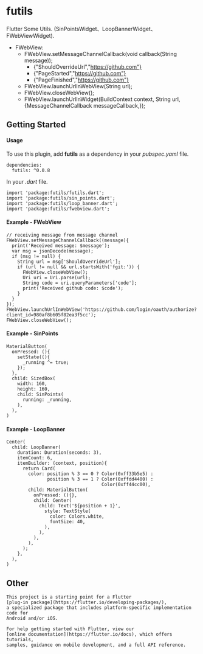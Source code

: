 # futils

Flutter Some Utils.
(SinPointsWidget、LoopBannerWidget、FWebViewWidget).

+ FWebView:
	+ FWebView.setMessageChannelCallback(void callback(String message));
		+ {"ShouldOverrideUrl","https://github.com"}
		+ {"PageStarted","https://github.com"}
		+ {"PageFinished","https://github.com"}
	+ FWebView.launchUrlInWebView(String url);
	+ FWebView.closeWebView();
	+ FWebView.launchUrlInWidget(BuildContext context, String url, {MessageChannelCallback messageCallback,});


## Getting Started

#### Usage

To use this plugin, add **futils** as a dependency in your *pubspec.yaml* file.

```
dependencies:
  futils: ^0.0.8
```

In your *.dart* file.

```
import 'package:futils/futils.dart';
import 'package:futils/sin_points.dart';
import 'package:futils/loop_banner.dart';
import 'package:futils/fwebview.dart';
```

#### Example - FWebView

```
// receiving message from message channel
FWebView.setMessageChannelCallback((message){
  print('Received message: $message');
  var msg = jsonDecode(message);
  if (msg != null) {
    String url = msg['ShouldOverrideUrl'];
    if (url != null && url.startsWith('fgit:')) {
      FWebView.closeWebView();
      Uri uri = Uri.parse(url);
      String code = uri.queryParameters['code'];
      print('Received github code: $code');
    }
  }
});
FWebView.launchUrlInWebView('https://github.com/login/oauth/authorize?client_id=980af8b605f82ea3f5cc');
FWebView.closeWebView();
```

#### Example - SinPoints

```
MaterialButton(
  onPressed: (){
    setState((){
      _running ^= true;
    });
  },
  child: SizedBox(
    width: 160,
    height: 160,
    child: SinPoints(
      running: _running,
    ),
  ),
)
```

#### Example - LoopBanner

```
Center(
  child: LoopBanner(
    duration: Duration(seconds: 3),
    itemCount: 6,
    itemBuilder: (context, position){
      return Card(
        color: position % 3 == 0 ? Color(0xff33b5e5) :
               position % 3 == 1 ? Color(0xffdd4400) :
                                   Color(0xff44cc00),
        child: MaterialButton(
          onPressed: (){},
          child: Center(
            child: Text('${position + 1}',
              style: TextStyle(
                color: Colors.white,
                fontSize: 40,
              ),
            ),
          ),
        ),
      );
    },
  ),
)
```


## Other

```
This project is a starting point for a Flutter
[plug-in package](https://flutter.io/developing-packages/),
a specialized package that includes platform-specific implementation code for
Android and/or iOS.

For help getting started with Flutter, view our
[online documentation](https://flutter.io/docs), which offers tutorials,
samples, guidance on mobile development, and a full API reference.
```

